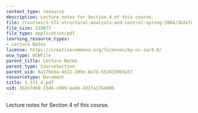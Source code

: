 ```yaml
---
content_type: resource
description: Lecture notes for Section 4 of this course.
file: /courses/1-571-structural-analysis-and-control-spring-2004/3b2e7db81546c009aade431fa176400b_1_571_4.pdf
file_size: 219677
file_type: application/pdf
learning_resource_types:
- Lecture Notes
license: https://creativecommons.org/licenses/by-nc-sa/4.0/
ocw_type: OCWFile
parent_title: Lecture Notes
parent_type: CourseSection
parent_uid: 8a170e5a-4e21-109e-be7b-552415083a57
resourcetype: Document
title: 1_571_4.pdf
uid: 3b2e7db8-1546-c009-aade-431fa176400b
---
```

Lecture notes for Section 4 of this course.